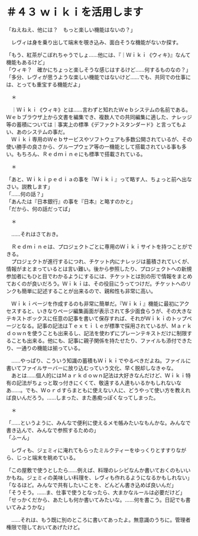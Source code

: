 # ＃４３ ｗｉｋｉを活用します

「ねえねえ、他には？　もっと楽しい機能はないの？」

　レヴィは身を乗り出して端末を覗き込み、面白そうな機能がないか探す。

「もう、紅茶がこぼれちゃうでしょ……他には、『｜Ｗｉｋｉ《ウィキ》』なんて機能もあるけど」  
「ウィキ？　確かにちょっと楽しそうな感じはするけど……何するものなの？」  
「多分、レヴィが思うような楽しい機能ではないけど……でも、共同での仕事には、とっても重宝する機能だよ」

　＊

　｜Ｗｉｋｉ《ウィキ》とは……言わずと知れたＷｅｂシステムの名前である。Ｗｅｂブラウザ上から文書を編集でき、複数人での共同編集に適した、ナレッジ等の蓄積については｜事実上の標準《デファクトスタンダード》と言ってもよい、あのシステムの事だ。  
　Ｗｉｋｉ専用のＷｅｂサービスやソフトウェアも多数公開されているが、その使い勝手の良さから、グループウェア等の一機能として搭載されている事も多い。もちろん、Ｒｅｄｍｉｎｅにも標準で搭載されている。

　＊

「あと、Ｗｉｋｉｐｅｄｉａの事を『Ｗｉｋｉ』って略す人、ちょっと前へ出なさい。説教します」  
「……何の話？」  
「あんたは『日本銀行』の事を『日本』と略すのかと」  
「だから、何の話だってば」

　＊

　……それはさておき。

　Ｒｅｄｍｉｎｅは、プロジェクトごとに専用のＷｉｋｉサイトを持つことができる。  
　プロジェクトが進行するにつれ、チケット内にナレッジは蓄積されていくが、情報がまとまっているとは言い難い。後から参照したり、プロジェクトへの新規参加者にもひと目でわかるようにするには、チケットとは別の形で情報をまとめておくのが良いだろう。Ｗｉｋｉは、その役目にうってつけだ。チケットへのリンクも簡単に記述することが出来るので、親和性も非常に高い。

　Ｗｉｋｉページを作成するのも非常に簡単だ。『Ｗｉｋｉ』機能に最初にアクセスすると、いきなりページ編集画面が表示されて多少面食らうが、その大きなテキストボックスに任意の記事を書いて保存すれば、それがＷｉｋｉのトップページとなる。記事の記法はＴｅｘｔｉｌｅが標準で採用されているが、Ｍａｒｋｄｏｗｎを使うことも出来るし、記法を使わずにプレーンテキストだけに制限することも出来る。他にも、記事に親子関係を持たせたり、ファイルも添付できたり、一通りの機能は揃っている。

　……やっぱり、こういう知識の蓄積もＷｉｋｉでやるべきだよね。ファイルに書いてファイルサーバーに放り込むっていう文化、早く脱却しなきゃな。  
　あとは……個人的にはＭａｒｋｄｏｗｎ記法は大好きなんだけど、Ｗｉｋｉ特有の記法がちょっと取っ付きにくくて、敬遠する人達もいるかもしれないなあ……。でも、Ｗｏｒｄすらまともに使えない人に、どうやって使い方を教えれば良いんだろう。……しまった、また愚痴っぽくなってしまった。

　＊

「……というように、みんなで便利に使えるメモ帳みたいなもんかな。みんなで書き込んで、みんなで参照するための」  
「ふーん」

　レヴィも、ジェミィに淹れてもらったミルクティーをゆっくりとすすりながら、じっと端末を眺めている。

「この屋敷で使うとしたら……例えば、料理のレシピなんか書いておくのもいいかもね。ジェミィの美味しい料理を、レヴィも作れるようになるかもしれない」  
「なるほど。みんなで共有したいことを、どんどん書き込めば良いんだ」  
「そうそう。……ま、仕事で使うとなったら、大まかなルールは必要だけど」  
「せっかくだから、あたしも何か書いてみたいな。……何を書こう。日記でも書いてみようかな」

　……それは、もう既に別のところに書いてあったよ。無意識のうちに。管理者権限で隠しておいてあげたけど。
